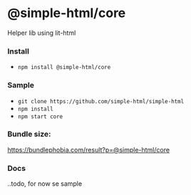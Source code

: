 # @simple-html/core

Helper lib using lit-html

### Install

-   `npm install @simple-html/core`

### Sample

-   `git clone https://github.com/simple-html/simple-html`
-   `npm install`
-   `npm start core`

### Bundle size:

https://bundlephobia.com/result?p=@simple-html/core

### Docs

..todo, for now se sample

